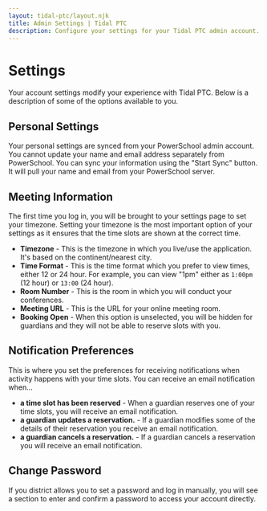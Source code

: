 ```yaml
---
layout: tidal-ptc/layout.njk
title: Admin Settings | Tidal PTC
description: Configure your settings for your Tidal PTC admin account.
---
```


# Settings

Your account settings modify your experience with Tidal PTC. Below is a description of some of the options available to you.

## Personal Settings

Your personal settings are synced from your PowerSchool admin account. You cannot update your name and email address separately from PowerSchool. You can sync your information using the "Start Sync" button. It will pull your name and email from your PowerSchool server.

## Meeting Information

The first time you log in, you will be brought to your settings page to set your timezone. Setting your timezone is the most important option of your settings as it ensures that the time slots are shown at the correct time.

- **Timezone** - This is the timezone in which you live/use the application. It's based on the continent/nearest city.
- **Time Format** - This is the time format which you prefer to view times, either 12 or 24 hour. For example, you can view "1pm" either as `1:00pm` (12 hour) or `13:00` (24 hour).
- **Room Number** - This is the room in which you will conduct your conferences.
- **Meeting URL** - This is the URL for your online meeting room.
- **Booking Open** - When this option is unselected, you will be hidden for guardians and they will not be able to reserve slots with you.

## Notification Preferences

This is where you set the preferences for receiving notifications when activity happens with your time slots. You can receive an email notification when...

- **a time slot has been reserved** - When a guardian reserves one of your time slots, you will receive an email notification.
- **a guardian updates a reservation.** - If a guardian modifies some of the details of their reservation you receive an email notification.
- **a guardian cancels a reservation.** - If a guardian cancels a reservation you will receive an email notification.

## Change Password

If you district allows you to set a password and log in manually, you will see a section to enter and confirm a password to access your account directly.
